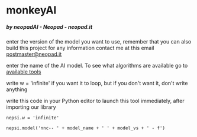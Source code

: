 # monkeyAI
##### by neopadAI - Neopad - neopad.it

enter the version of the model you want to use, remember that you can also build this project for any information contact me at this email postmaster@neopad.it

enter the name of the AI ​​model. To see what algorithms are available go to [available tools](https://github.com/neopadAI/Ai.wiki.git)

write w = 'infinite' if you want it to loop, but if you don't want it, don't write anything

write this code in your Python editor to launch this tool immediately, after importing our library

`nepsi.w = 'infinite'`

`nepsi.model('nnc-- ' + model_name + ' ' + model_vs + ' - f')`
